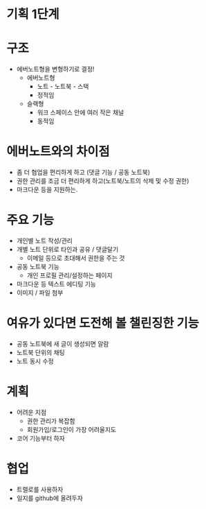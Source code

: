 # 기획 1단계

# 구조
- 에버노트형을 변형하기로 결정!
  - 에버노트형 
    - 노트 - 노트북 - 스택
    - 정적임
  - 슬랙형 
    - 워크 스페이스 안에 여러 작은 채널
    - 동적임
# 에버노트와의 차이점
- 좀 더 협업을 편리하게 하고 (댓글 기능 / 공동 노트북)
- 권한 관리를 조금 더 편리하게 하고(노트북/노트의 삭제 및 수정 권한)
- 마크다운 등을 지원하는. 
# 주요 기능
- 개인별 노트 작성/관리
- 개별 노트 단위로 타인과 공유 / 댓글달기
  - 이메일 등으로 초대해서 권한을 주는 것
- 공동 노트북 기능
  - 개인 프로필 관리/설정하는 페이지
- 마크다운 등 텍스트 에디팅 기능
- 이미지 / 파일 첨부
# 여유가 있다면 도전해 볼 챌린징한 기능
- 공동 노트북에 새 글이 생성되면 알람
- 노트북 단위의 채팅
- 노트 동시 수정
# 계획
- 어려운 지점
  - 권한 관리가 복잡함 
  - 회원가입/로그인이 가장 어려울지도
- 코어 기능부터 하자 
# 협업
- 트렐로를 사용하자
- 일지를 github에 올려두자

